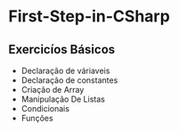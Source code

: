 <h1>First-Step-in-CSharp</h1>
<h2>Exercicíos Básicos</h2>

<ul>
  
  <li>Declaração de váriaveis</li>
  <li>Declaração de constantes</li>
  <li>Criação de Array</li>
  <li>Manipulação De Listas</li>
  <li>Condicionais</li>
  <li>Funções</li>
  
</ul>

